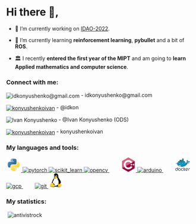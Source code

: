 <h1 align="left">Hi there 👋,</h1>

- 🔭 I’m currently working on [IDAO-2022](https://idao.world/).

- 🌱 I’m currently learning **reinforcement learning**, **pybullet** and a bit of **ROS**.

- 🏛️ I recently **entered the first year of the MIPT** and am going to **learn Applied mathematics and computer science**.

<h3 align="left">Connect with me:</h3>
<p align="left">
<a target="blank"><img align="center" src="https://cdn.jsdelivr.net/npm/simple-icons@3.0.1/icons/gmail.svg" alt="idkonyushenko@gmail.com" height="30" width="40" /></a> - idkonyushenko@gmail.com
</p>
<p align="left">
<a href="https://t.me/idkon" target="blank"><img align="center" src="https://cdn.jsdelivr.net/npm/simple-icons@3.0.1/icons/telegram.svg" alt="konyushenkoivan" height="30" width="40" /></a> - @idkon
</p>
</p>
<p align="left">
<a target="blank"><img align="center" src="https://cdn.jsdelivr.net/npm/simple-icons@3.0.1/icons/slack.svg" alt="Ivan Konyushenko" height="30" width="40" /></a> - @Ivan Konyushenko (ODS)
</p>
<p align="left">
<a href="https://instagram.com/konyushenkoivan" target="blank"><img align="center" src="https://cdn.jsdelivr.net/npm/simple-icons@3.0.1/icons/instagram.svg" alt="konyushenkoivan" height="30" width="40" /></a> - konyushenkoivan
</p>
<h3 align="left">My languages and tools:</h3>
<p align="left"> 
  
  <a href="https://www.python.org" target="_blank"> <img src="https://raw.githubusercontent.com/devicons/devicon/master/icons/python/python-original.svg" alt="python" width="40" height="40"/> </a> 
  <a href="https://pytorch.org/" target="_blank"> <img src="https://www.vectorlogo.zone/logos/pytorch/pytorch-icon.svg" alt="pytorch" width="40" height="40"/> </a> 
  <a href="https://scikit-learn.org/" target="_blank"> <img src="https://upload.wikimedia.org/wikipedia/commons/0/05/Scikit_learn_logo_small.svg" alt="scikit_learn" width="40" height="40"/> </a> 
  <a href="https://opencv.org/" target="_blank"> <img src="https://www.vectorlogo.zone/logos/opencv/opencv-icon.svg" alt="opencv" width="40" height="40"/> </a> &nbsp; &nbsp;  &nbsp; &nbsp;
  <a href="https://www.w3schools.com/cpp/" target="_blank"> <img src="https://raw.githubusercontent.com/devicons/devicon/master/icons/cplusplus/cplusplus-original.svg" alt="cplusplus" width="40" height="40"/> </a> 
  <a href="https://www.arduino.cc/" target="_blank"> <img src="https://cdn.worldvectorlogo.com/logos/arduino-1.svg" alt="arduino" width="40" height="40"/> </a> &nbsp; &nbsp; &nbsp; &nbsp;
  <a href="https://www.docker.com/" target="_blank"> <img src="https://raw.githubusercontent.com/devicons/devicon/master/icons/docker/docker-original-wordmark.svg" alt="docker" width="40" height="40"/> </a>
  <a href="https://cloud.google.com" target="_blank"> <img src="https://www.vectorlogo.zone/logos/google_cloud/google_cloud-icon.svg" alt="gcp" width="40" height="40"/> </a> &nbsp; &nbsp; &nbsp; &nbsp;
  <a href="https://git-scm.com/" target="_blank"> <img src="https://www.vectorlogo.zone/logos/git-scm/git-scm-icon.svg" alt="git" width="40" height="40"/> </a> 
  <a href="https://www.linux.org/" target="_blank"> <img src="https://raw.githubusercontent.com/devicons/devicon/master/icons/linux/linux-original.svg" alt="linux" width="40" height="40"/> </a> 
</p>


<h3 align="left">My statistics:</h3>
<p>&nbsp;<img align="center" src="https://github-readme-stats.vercel.app/api?username=antivistrock&show_icons=true&locale=en" alt="antivistrock" /></p>
